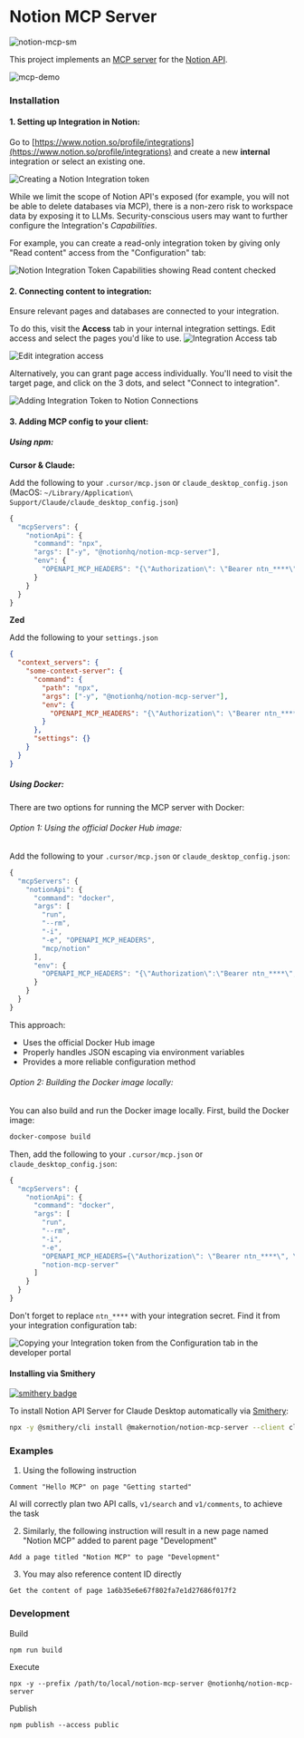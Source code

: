 # Notion MCP Server

![notion-mcp-sm](https://github.com/user-attachments/assets/6c07003c-8455-4636-b298-d60ffdf46cd8)

This project implements an [MCP server](https://spec.modelcontextprotocol.io/) for the [Notion API](https://developers.notion.com/reference/intro). 

![mcp-demo](https://github.com/user-attachments/assets/e3ff90a7-7801-48a9-b807-f7dd47f0d3d6)

### Installation

#### 1. Setting up Integration in Notion:
Go to [https://www.notion.so/profile/integrations](https://www.notion.so/profile/integrations) and create a new **internal** integration or select an existing one.

![Creating a Notion Integration token](docs/images/integrations-creation.png)

While we limit the scope of Notion API's exposed (for example, you will not be able to delete databases via MCP), there is a non-zero risk to workspace data by exposing it to LLMs. Security-conscious users may want to further configure the Integration's _Capabilities_. 

For example, you can create a read-only integration token by giving only "Read content" access from the "Configuration" tab:

![Notion Integration Token Capabilities showing Read content checked](docs/images/integrations-capabilities.png)

#### 2. Connecting content to integration:
Ensure relevant pages and databases are connected to your integration.

To do this, visit the **Access** tab in your internal integration settings. Edit access and select the pages you'd like to use.
![Integration Access tab](docs/images/integration-access.png)

![Edit integration access](docs/images/page-access-edit.png)

Alternatively, you can grant page access individually. You'll need to visit the target page, and click on the 3 dots, and select "Connect to integration". 

![Adding Integration Token to Notion Connections](docs/images/connections.png)

#### 3. Adding MCP config to your client:

##### Using npm:

**Cursor & Claude:**

Add the following to your `.cursor/mcp.json` or `claude_desktop_config.json` (MacOS: `~/Library/Application\ Support/Claude/claude_desktop_config.json`)

```javascript
{
  "mcpServers": {
    "notionApi": {
      "command": "npx",
      "args": ["-y", "@notionhq/notion-mcp-server"],
      "env": {
        "OPENAPI_MCP_HEADERS": "{\"Authorization\": \"Bearer ntn_****\", \"Notion-Version\": \"2022-06-28\" }"
      }
    }
  }
}
```

**Zed**

Add the following to your `settings.json`

```json
{
  "context_servers": {
    "some-context-server": {
      "command": {
        "path": "npx",
        "args": ["-y", "@notionhq/notion-mcp-server"],
        "env": {
          "OPENAPI_MCP_HEADERS": "{\"Authorization\": \"Bearer ntn_****\", \"Notion-Version\": \"2022-06-28\" }"
        }
      },
      "settings": {}
    }
  }
}
```

##### Using Docker:

There are two options for running the MCP server with Docker:

###### Option 1: Using the official Docker Hub image:

Add the following to your `.cursor/mcp.json` or `claude_desktop_config.json`:

```javascript
{
  "mcpServers": {
    "notionApi": {
      "command": "docker",
      "args": [
        "run",
        "--rm",
        "-i",
        "-e", "OPENAPI_MCP_HEADERS",
        "mcp/notion"
      ],
      "env": {
        "OPENAPI_MCP_HEADERS": "{\"Authorization\":\"Bearer ntn_****\",\"Notion-Version\":\"2022-06-28\"}"
      }
    }
  }
}
```

This approach:
- Uses the official Docker Hub image
- Properly handles JSON escaping via environment variables
- Provides a more reliable configuration method

###### Option 2: Building the Docker image locally:

You can also build and run the Docker image locally. First, build the Docker image:

```bash
docker-compose build
```

Then, add the following to your `.cursor/mcp.json` or `claude_desktop_config.json`:

```javascript
{
  "mcpServers": {
    "notionApi": {
      "command": "docker",
      "args": [
        "run",
        "--rm",
        "-i",
        "-e",
        "OPENAPI_MCP_HEADERS={\"Authorization\": \"Bearer ntn_****\", \"Notion-Version\": \"2022-06-28\"}",
        "notion-mcp-server"
      ]
    }
  }
}
```

Don't forget to replace `ntn_****` with your integration secret. Find it from your integration configuration tab:

![Copying your Integration token from the Configuration tab in the developer portal](https://github.com/user-attachments/assets/67b44536-5333-49fa-809c-59581bf5370a)


#### Installing via Smithery

[![smithery badge](https://smithery.ai/badge/@makernotion/notion-mcp-server)](https://smithery.ai/server/@makernotion/notion-mcp-server)

To install Notion API Server for Claude Desktop automatically via [Smithery](https://smithery.ai/server/@makernotion/notion-mcp-server):

```bash
npx -y @smithery/cli install @makernotion/notion-mcp-server --client claude
```

### Examples

1. Using the following instruction
```
Comment "Hello MCP" on page "Getting started"
```

AI will correctly plan two API calls, `v1/search` and `v1/comments`, to achieve the task

2. Similarly, the following instruction will result in a new page named "Notion MCP" added to parent page "Development"
```
Add a page titled "Notion MCP" to page "Development"
```

3. You may also reference content ID directly
```
Get the content of page 1a6b35e6e67f802fa7e1d27686f017f2
```

### Development

Build

```
npm run build
```

Execute

```
npx -y --prefix /path/to/local/notion-mcp-server @notionhq/notion-mcp-server
```

Publish

```
npm publish --access public
```
